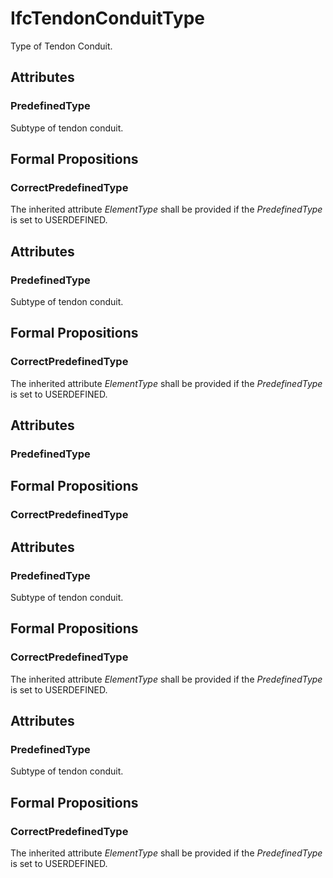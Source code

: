 # IfcTendonConduitType

Type of Tendon Conduit.
<!-- end of short definition -->

## Attributes

### PredefinedType
Subtype of tendon conduit.

## Formal Propositions

### CorrectPredefinedType
The inherited attribute _ElementType_ shall be provided if the _PredefinedType_ is set to USERDEFINED.

## Attributes

### PredefinedType
Subtype of tendon conduit.

## Formal Propositions

### CorrectPredefinedType
The inherited attribute _ElementType_ shall be provided if the _PredefinedType_ is set to USERDEFINED.

## Attributes

### PredefinedType


## Formal Propositions

### CorrectPredefinedType


## Attributes

### PredefinedType
Subtype of tendon conduit.

## Formal Propositions

### CorrectPredefinedType
The inherited attribute _ElementType_ shall be provided if the _PredefinedType_ is set to USERDEFINED.

## Attributes

### PredefinedType
Subtype of tendon conduit.

## Formal Propositions

### CorrectPredefinedType
The inherited attribute _ElementType_ shall be provided if the _PredefinedType_ is set to USERDEFINED.

